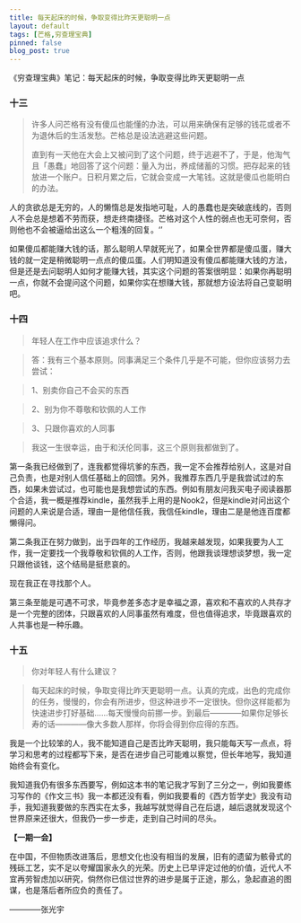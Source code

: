 ```yaml
---
title: 每天起床的时候，争取变得比昨天更聪明一点
layout: default
tags: [芒格,穷查理宝典]
pinned: false
blog_post: true
---
```



《穷查理宝典》笔记：每天起床的时候，争取变得比昨天更聪明一点

### 十三

>许多人问芒格有没有傻瓜也能懂的办法，可以用来确保有足够的钱花或者不为退休后的生活发愁。芒格总是设法逃避这些问题。
>
>直到有一天他在大会上又被问到了这个问题，终于逃避不了，于是，他淘气且「愚蠢」地回答了这个问题：量入为出，养成储蓄的习惯。把存起来的钱放进一个账户。日积月累之后，它就会变成一大笔钱。这就是傻瓜也能明白的办法。

人的贪欲总是无穷的，人的懒惰总是发指地可耻，人的愚蠢也是突破底线的，否则人不会总是想着不劳而获，想走终南捷径。芒格对这个人性的弱点也无可奈何，否则他也不会被逼给出这么一个粗浅的回复。‘’

如果傻瓜都能赚大钱的话，那么聪明人早就死光了，如果全世界都是傻瓜蛋，赚大钱的就一定是稍微聪明一点点的傻瓜蛋。人们明知道没有傻瓜都能赚大钱的方法，但是还是去问聪明人如何才能赚大钱，其实这个问题的答案很明显：如果你再聪明一点，你就不会提问这个问题，如果你实在想赚大钱，那就想方设法将自己变聪明吧。

### 十四

>年轻人在工作中应该追求什么？

>答：我有三个基本原则。同事满足三个条件几乎是不可能，但你应该努力去尝试：

>1、别卖你自己不会买的东西

>2、别为你不尊敬和钦佩的人工作

>3、只跟你喜欢的人同事

>我这一生很幸运，由于和沃伦同事，这三个原则我都做到了。

第一条我已经做到了，连我都觉得坑爹的东西，我一定不会推荐给别人，这是对自己负责，也是对别人信任基础上的回馈。另外，我推荐东西几乎是我尝试过的东西，如果未尝试过，也可能也是我想尝试的东西。例如有朋友问我买电子阅读器那个合适，我一概是推荐kindle，虽然我手上用的是Nook2，但是kindle对问出这个问题的人来说是合适，理由一是他信任我，我信任kindle，理由二是是他连百度都懒得问。

第二条我正在努力做到，出于四年的工作经历，我越来越发现，如果我要为人工作，我一定要找一个我尊敬和钦佩的人工作，否则，他跟我谈理想谈梦想，我一定只跟他谈钱，这个结局是挺悲哀的。

现在我正在寻找那个人。

第三条至能是可遇不可求，毕竟参差多态才是幸福之源，喜欢和不喜欢的人共存才是一个完整的团体，只跟喜欢的人同事虽然有难度，但也值得追求，毕竟跟喜欢的人共事也是一种乐趣。

### 十五

>你对年轻人有什么建议？

>每天起床的时候，争取变得比昨天更聪明一点。认真的完成，出色的完成你的任务，慢慢的，你会有所进步，但这种进步不一定很快。但你这样能都为快速进步打好基础……每天慢慢向前挪一步。到最后————如果你足够长寿的话————像大多数人那样，你将会得到你应得的东西。

我是一个比较笨的人，我不能知道自己是否比昨天聪明，我只能每天写一点点，将学习和思考的过程都写下来，是否在进步自己可能难以察觉，但长年地写，我知道始终会有变化。

我知道我仍有很多东西要写，例如这本书的笔记我才写到了三分之一，例如我要练习写作的《作文三书》我一本都还没有看，例如我要看的《西方哲学史》我没有动手，我知道我要做的东西实在太多，我越写就觉得自己在后退，越后退就发现这个世界原来还很大，但我仍一步一步走，走到自己时间的尽头。



**【一期一会】**



在中国，不但物质改进落后，思想文化也没有相当的发展，旧有的遗留为骸骨式的残砾工艺，实不足以夸耀国家永久的光荣。历史上已早评定过他的价值，近代人不宜再劳智虑加以研究，倘然你已信过世界的进步是属于正途，那么，急起直追的图谋，也是落后者所应负的责任了。

————张光宇
